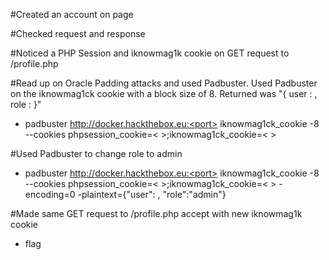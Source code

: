 #Created an account on page

#Checked request and response

#Noticed a PHP Session and iknowmag1k cookie on GET request to /profile.php

#Read up on Oracle Padding attacks and used Padbuster. Used Padbuster on the 
iknowmag1ck cookie with a block size of 8. Returned was "{ user : , role : }"

- padbuster http://docker.hackthebox.eu:<port> iknowmag1ck_cookie -8 --cookies
phpsession_cookie=< >;iknowmag1ck_cookie=< >

#Used Padbuster to change role to admin 
- padbuster http://docker.hackthebox.eu:<port> iknowmag1ck_cookie -8 --cookies
phpsession_cookie=< >;iknowmag1ck_cookie=< > -encoding=0 -plaintext={"user": , "role":"admin"}

#Made same GET request to /profile.php accept with new iknowmag1k cookie
- flag